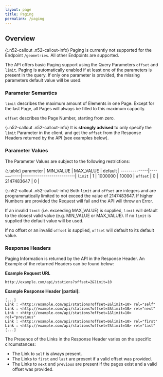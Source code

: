 ```yaml
---
layout: page
title: Paging
permalink: /paging
---
```


## Overview

{:.n52-callout .n52-callout-info}
Paging is currently not supported for the Endpoint `/geometries`. All other Endpoints are supported.

The API offers basic Paging support using the Query Parameters `offset` and `limit`. Paging is automatically enabled if at least one of the parameters is present in the query. If only one parameter is provided, the missing parameters default value will be used.

### Parameter Semantics

`limit` describes the maximum amount of Elements in one Page. Except for the last Page, all Pages will always be filled to this maximum capacity.

`offset` describes the Page Number, starting from zero.

{:.n52-callout .n52-callout-info}
It is **strongly advised** to only specify the `limit` Parameter in the client, and get the `offset` from the Response Headers returned by the API (see examples below). 

### Parameter Values
The Parameter Values are subject to the following restrictions:

{:.table}
parameter     | MIN_VALUE  | MAX_VALUE  | default      |
--------------|------------|---------------------------|
`limit`       | 1          | 1000000    | 10000        | 
`offset`      | 0          | 2147483647 | 0            | 

{:.n52-callout .n52-callout-info}
Both `limit` and `offset` are integers and are programmatically limited to not exceed the value of 2147483647. If higher Numbers are provided the Request will fail and the API will throw an Error.

If an invalid `limit` (i.e. exceeding MAX_VALUE) is supplied, `limit` will default to the closest valid value (e.g. MIN_VALUE or MAX_VALUE). 
If no `limit` is supplied the default value will be used.

If no offset or an invalid `offset` is supplied, `offset` will default to its default value. 

### Response Headers
Paging Information is returned by the API in the Response Header. An Example of the returned Headers can be found below:

**Example Request URL**
```
http://example.com/api/stations?offset=2&limit=10
```

**Example Response Header [partial]:**
```
[...]
Link : <http://example.com/api/stations?offset=2&limit=10> rel="self"
Link : <http://example.com/api/stations?offset=3&limit=10> rel="next"
Link : <http://example.com/api/stations?offset=1&limit=10> rel="previous"
Link : <http://example.com/api/stations?offset=0&limit=10> rel="first"
Link : <http://example.com/api/stations?offset=7&limit=10> rel="last"
[...]
```
The Presence of the Links in the Response Header varies on the specific circumstances:

 - The Link to `self` is always present.
 - The Links to `first` and `last` are present if a valid offset was provided.
 - The Links to `next` and `previous` are present if the pages exist and a valid offset was provided.
